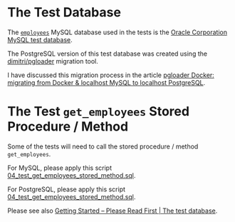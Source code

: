 # The Test Database

The [``employees``](https://github.com/behai-nguyen/bh_database/blob/c1300d927f6db7806bb67ab43eefb94f66aa4a51/tests/__init__.py#L9) MySQL database used in the tests is the [Oracle Corporation MySQL test database](https://github.com/datacharmer/test_db).

The PostgreSQL version of this test database was created using the [dimitri/pgloader](https://hub.docker.com/r/dimitri/pgloader/) migration tool.

I have discussed this migration process in the article 
[pgloader Docker: migrating from Docker & localhost MySQL to localhost PostgreSQL](
https://behainguyen.wordpress.com/2022/11/13/pgloader-docker-migrating-from-docker-localhost-mysql-to-localhost-postgresql/).

# The Test ``get_employees`` Stored Procedure / Method

Some of the tests will need to call the stored procedure / method ``get_employees``.

For MySQL, please apply this script [04_test_get_employees_stored_method.sql](https://github.com/behai-nguyen/bh_database/blob/main/sql_scripts/mysql/04_test_get_employees_stored_method.sql).

For PostgreSQL, please apply this script [04_test_get_employees_stored_method.sql](https://github.com/behai-nguyen/bh_database/blob/main/sql_scripts/postgres/04_test_get_employees_stored_method.sql).

Please see also [Getting Started – Please Read First | The test database](https://bh-database.readthedocs.io/en/latest/getting_started.html#the-test-database).
